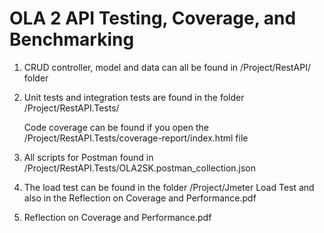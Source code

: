 # OLA 2 API Testing, Coverage, and Benchmarking

1. CRUD controller, model and data can all be found in /Project/RestAPI/ folder

2. Unit tests and integration tests are found in the folder /Project/RestAPI.Tests/

   Code coverage can be found if you open the /Project/RestAPI.Tests/coverage-report/index.html file

4. All scripts for Postman found in /Project/RestAPI.Tests/OLA2SK.postman_collection.json

5. The load test can be found in the folder /Project/Jmeter Load Test and also in the Reflection on Coverage and Performance.pdf

6. Reflection on Coverage and Performance.pdf
